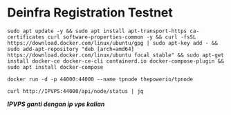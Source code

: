 # Deinfra Registration Testnet

```
sudo apt update -y && sudo apt install apt-transport-https ca-certificates curl software-properties-common -y && curl -fsSL https://download.docker.com/linux/ubuntu/gpg | sudo apt-key add - && sudo add-apt-repository "deb [arch=amd64] https://download.docker.com/linux/ubuntu focal stable" && sudo apt-get install docker-ce docker-ce-cli containerd.io docker-compose-plugin && sudo apt install docker-compose
```

```
docker run -d -p 44000:44000 --name tpnode thepowerio/tpnode
```

```
curl http://IPVPS:44000/api/node/status | jq
```
***IPVPS ganti dengan ip vps kalian***

